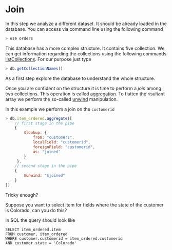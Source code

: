 # Join

In this step we analyze a different dataset. It should
be already loaded in the database. You can access
via command line using the following command
```javascript
> use orders
```
This database has a more complex structure.
It contains five collection. We can get information
regarding the collections using the following commands
[listCollections](https://docs.mongodb.com/manual/reference/command/listCollections/).
For our purpose just type
```javascript
> db.getCollectionNames()
```

As a first step explore the database to understand the
whole structure.

Once you are confident on the structure it is time
to perform a *join* among two collections. This operation
is called [aggregation](https://docs.mongodb.com/manual/reference/operator/aggregation/lookup/).
To flatten the risultant array we perform the 
so-called [unwind](https://docs.mongodb.com/manual/reference/operator/aggregation/unwind/)
manipulation.

In this example we perform a join on the `customerid`
```javascript
> db.item_ordered.aggregate([
    // first stage in the pipe
    {
        $lookup: {
            from: "customers",
            localField: "customerid",
            foreignField: "customerid",
            as: "joined"
        }
     },
    // second stage in the pipe
    {
        $unwind: "$joined"
    }   
])
```

Tricky enough? 

Suppose you want to select item for fields where the state
of the customer is Colorado, can you do this?

In SQL the query should look like
```postgres-psql
SELECT item_ordered.item 
FROM customer, item_ordered
WHERE customer.customerid = item_ordered.customerid
AND customer.state = 'Colorado'
```
